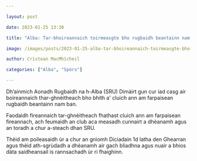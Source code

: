```yaml
---

layout: post

date: 2023-01-25 13:30

title: "Alba: Tar-bhoireannaich toirmeasgte bho rugbaidh beantainn nam ban"

image: /images/posts/2023-01-25-alba-tar-bhoireannaich-toirmeasgte-bho-rugbaidh-beantainn-nam-ban.webp

author: Crìstean MacMhìcheil

categories: ["Alba", "Spòrs"]

---
```


Dh’ainmich Aonadh Rugbaidh na h-Alba (SRU) Dimàirt gun cur iad casg air boireannaich thar-ghnèitheach bho bhith a' cluich ann am farpaisean rugbaidh beantainn nam ban.

Faodaidh fireannaich tar-ghnèitheach fhathast cluich ann am farpaisean fireannach, ach feumaidh an club aca measadh cunnairt a dhèanamh agus an toradh a chur a-steach dhan SRU.

Thèid am poileasaidh ùr a chur an gnìomh Diciadain 1d latha den Ghearran agus thèid ath-sgrùdadh a dhèanamh air gach bliadhna agus nuair a bhios dàta saidheansail is rannsachadh ùr ri fhaighinn.
